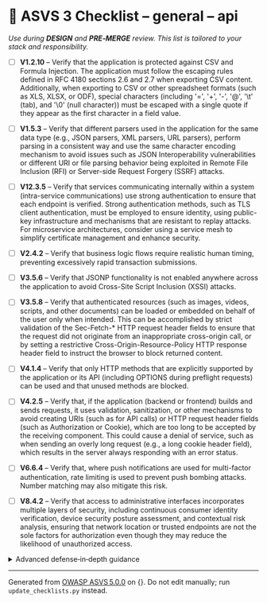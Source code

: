 # 🔴 ASVS 3 Checklist – general – api

*Use during **DESIGN** and **PRE‑MERGE** review. This list is tailored to your stack and responsibility.*


- [ ] **V1.2.10** – Verify that the application is protected against CSV and Formula Injection. The application must follow the escaping rules defined in RFC 4180 sections 2.6 and 2.7 when exporting CSV content. Additionally, when exporting to CSV or other spreadsheet formats (such as XLS, XLSX, or ODF), special characters (including '=', '+', '-', '@', '\t' (tab), and '\0' (null character)) must be escaped with a single quote if they appear as the first character in a field value.

- [ ] **V1.5.3** – Verify that different parsers used in the application for the same data type (e.g., JSON parsers, XML parsers, URL parsers), perform parsing in a consistent way and use the same character encoding mechanism to avoid issues such as JSON Interoperability vulnerabilities or different URI or file parsing behavior being exploited in Remote File Inclusion (RFI) or Server-side Request Forgery (SSRF) attacks.

- [ ] **V12.3.5** – Verify that services communicating internally within a system (intra-service communications) use strong authentication to ensure that each endpoint is verified. Strong authentication methods, such as TLS client authentication, must be employed to ensure identity, using public-key infrastructure and mechanisms that are resistant to replay attacks. For microservice architectures, consider using a service mesh to simplify certificate management and enhance security.

- [ ] **V2.4.2** – Verify that business logic flows require realistic human timing, preventing excessively rapid transaction submissions.

- [ ] **V3.5.6** – Verify that JSONP functionality is not enabled anywhere across the application to avoid Cross-Site Script Inclusion (XSSI) attacks.

- [ ] **V3.5.8** – Verify that authenticated resources (such as images, videos, scripts, and other documents) can be loaded or embedded on behalf of the user only when intended. This can be accomplished by strict validation of the Sec-Fetch-* HTTP request header fields to ensure that the request did not originate from an inappropriate cross-origin call, or by setting a restrictive Cross-Origin-Resource-Policy HTTP response header field to instruct the browser to block returned content.

- [ ] **V4.1.4** – Verify that only HTTP methods that are explicitly supported by the application or its API (including OPTIONS during preflight requests) can be used and that unused methods are blocked.

- [ ] **V4.2.5** – Verify that, if the application (backend or frontend) builds and sends requests, it uses validation, sanitization, or other mechanisms to avoid creating URIs (such as for API calls) or HTTP request header fields (such as Authorization or Cookie), which are too long to be accepted by the receiving component. This could cause a denial of service, such as when sending an overly long request (e.g., a long cookie header field), which results in the server always responding with an error status.

- [ ] **V6.6.4** – Verify that, where push notifications are used for multi-factor authentication, rate limiting is used to prevent push bombing attacks. Number matching may also mitigate this risk.

- [ ] **V8.4.2** – Verify that access to administrative interfaces incorporates multiple layers of security, including continuous consumer identity verification, device security posture assessment, and contextual risk analysis, ensuring that network location or trusted endpoints are not the sole factors for authorization even though they may reduce the likelihood of unauthorized access.

<details><summary>Advanced defense‑in‑depth guidance</summary>


_Add organisation‑specific recommendations, links to tooling, threat models, etc._

</details>


---

Generated from [OWASP ASVS 5.0.0](https://owasp.org/www-project-application-security-verification-standard/) on {}. Do not edit manually; run `update_checklists.py` instead.
